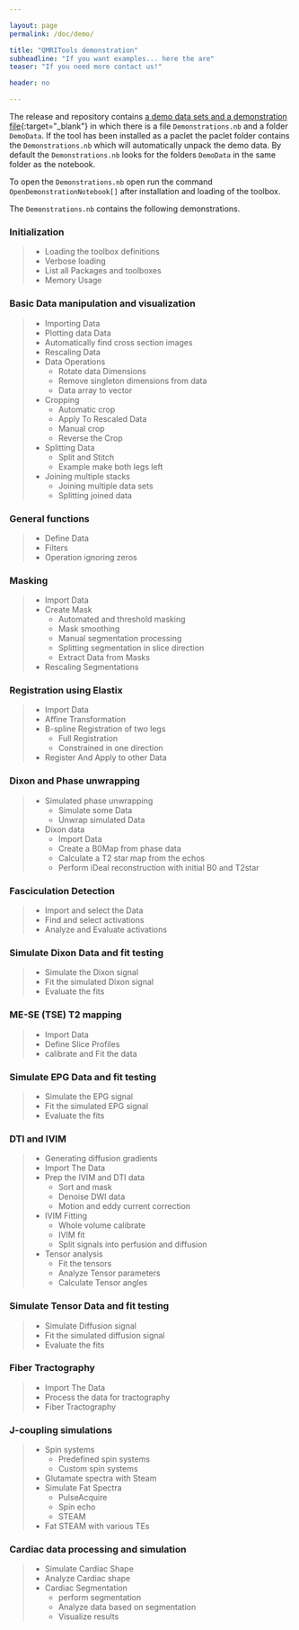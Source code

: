 ```yaml
---

layout: page
permalink: /doc/demo/

title: "QMRITools demonstration"
subheadline: "If you want examples... here the are"
teaser: "If you need more contact us!"

header: no

---
```


The release and repository contains [a demo data sets and a demonstration file](https://github.com/mfroeling/QMRITools/tree/master/QMRITools/Resources){:target="_blank"}
in which there is a file `Demonstrations.nb` and a folder `DemoData`.
If the tool has been installed as a paclet the paclet folder contains the `Demonstrations.nb` which will automatically unpack the demo data. By default the `Demonstrations.nb` looks for the folders `DemoData` in the same folder as the notebook.

To open the `Demonstrations.nb` open run the command `OpenDemonstrationNotebook[]` after installation and loading of the toolbox. 

The `Demonstrations.nb` contains the following demonstrations.

### Initialization

> - Loading the toolbox definitions
> - Verbose loading
> - List all Packages and toolboxes
> - Memory Usage

### Basic Data manipulation and visualization

> - Importing Data
> - Plotting data Data
> - Automatically find cross section images
> - Rescaling Data
> - Data Operations
>   - Rotate data Dimensions
>   - Remove singleton dimensions from data
>   - Data array to vector
> - Cropping
>   - Automatic crop
>   - Apply To Rescaled Data
>   - Manual crop
>   - Reverse the Crop
> - Splitting Data
>   - Split and Stitch
>   - Example make both legs left
> - Joining multiple stacks
>   - Joining multiple data sets
>   - Splitting joined data

### General functions

> - Define Data
> - Filters
> - Operation ignoring zeros

### Masking

> - Import Data
> - Create Mask
>   - Automated and threshold masking
>   - Mask smoothing
>   - Manual segmentation processing
>   - Splitting segmentation in slice direction
>   - Extract Data from Masks
> - Rescaling Segmentations

### Registration using Elastix

> - Import Data
> - Affine Transformation
> - B-spline Registration of two legs
>   - Full Registration
>   - Constrained in one direction
> - Register And Apply to other Data

### Dixon and Phase unwrapping

> - Simulated phase unwrapping
>   - Simulate some Data
>   - Unwrap simulated Data
> - Dixon data
>   - Import Data
>   - Create a B0Map from phase data
>   - Calculate a T2 star map from the echos
>   - Perform iDeal reconstruction with initial B0 and T2star

### Fasciculation Detection

> - Import and select the Data
> - Find and select activations
> - Analyze and Evaluate activations

### Simulate Dixon Data and fit testing

> - Simulate the Dixon signal
> - Fit the simulated Dixon signal
> - Evaluate the fits

### ME-SE  (TSE) T2 mapping

> - Import Data
> - Define Slice Profiles
> - calibrate and Fit the data

### Simulate EPG Data and fit testing

> - Simulate the EPG signal
> - Fit the simulated EPG signal
> - Evaluate the fits

### DTI and IVIM

> - Generating diffusion gradients
> - Import The Data
> - Prep the IVIM and DTI data
>   - Sort and mask
>   - Denoise DWI data
>   - Motion and eddy current correction
> - IVIM Fitting
>   - Whole volume calibrate
>   - IVIM fit
>   - Split signals into perfusion and diffusion
> - Tensor analysis
>   - Fit the tensors
>   - Analyze Tensor parameters
>   - Calculate Tensor angles

### Simulate Tensor Data and fit testing

> - Simulate Diffusion signal
> - Fit the simulated diffusion signal
> - Evaluate the fits

### Fiber Tractography

> - Import The Data
> - Process the data for tractography
> - Fiber Tractography

### J-coupling simulations

> - Spin systems
>   - Predefined spin systems
>   - Custom spin systems
> - Glutamate spectra with Steam
> - Simulate Fat Spectra
>   - PulseAcquire
>   - Spin echo
>   - STEAM
> - Fat STEAM with various TEs

### Cardiac data processing and simulation

> - Simulate Cardiac Shape
> - Analyze Cardiac shape
> - Cardiac Segmentation
>   - perform segmentation
>   - Analyze data based on segmentation
>   - Visualize results
